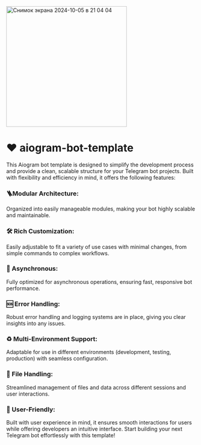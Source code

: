 <img width="320" alt="Снимок экрана 2024-10-05 в 21 04 04" src="https://github.com/user-attachments/assets/6a99a720-e69f-4f42-895f-6f1b750cbfc2">

# ❤️ aiogram-bot-template

This Aiogram bot template is designed to simplify the development process and provide a clean, scalable structure for your Telegram bot projects. Built with flexibility and efficiency in mind, it offers the following features:

### 🪜Modular Architecture: 
Organized into easily manageable modules, making your bot highly scalable and maintainable.
### 🛠 Rich Customization: 
Easily adjustable to fit a variety of use cases with minimal changes, from simple commands to complex workflows.
### 💎 Asynchronous: 
Fully optimized for asynchronous operations, ensuring fast, responsive bot performance.
### 🆘 Error Handling: 
Robust error handling and logging systems are in place, giving you clear insights into any issues.
### ♻️ Multi-Environment Support: 
Adaptable for use in different environments (development, testing, production) with seamless configuration.
### 📂 File Handling: 
Streamlined management of files and data across different sessions and user interactions.
### 🤝 User-Friendly: 
Built with user experience in mind, it ensures smooth interactions for users while offering developers an intuitive interface.
Start building your next Telegram bot effortlessly with this template!

